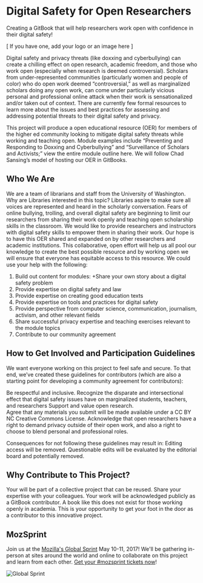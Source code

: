 # Digital Safety for Open Researchers

Creating a GitBook that will help researchers work open with confidence in their digital safety!


[ If you have one, add your logo or an image here ]

Digital safety and privacy threats (like doxxing and cyberbullying) can create a chilling effect on open research, academic freedom, and those who work open (especially when research is deemed controversial). Scholars from under-represented communities (particularly women and people of color) who do open work deemed “controversial,” as well as marginalized scholars doing any open work, can come under particularly vicious personal and professional online attack when their work is sensationalized and/or taken out of context. There are currently few formal resources to learn more about the issues and best practices for assessing and addressing potential threats to their digital safety and privacy.

This project will produce a open educational resource (OER) for members of the higher ed community looking to mitigate digital safety threats while working and teaching open. Module examples include “Preventing and Responding to Doxxing and Cyberbullying” and “Surveillance of Scholars and Activists;” view the entire module outline here. We will follow Chad Sansing’s model of hosting our OER in GitBooks.

## Who We Are
We are a team of librarians and staff from the University of Washington. Why are Libraries interested in this topic?  Libraries aspire to make sure all voices are represented and heard in the scholarly conversation. Fears of online bullying, trolling, and overall digital safety are beginning to limit our researchers from sharing their work openly and teaching open scholarship skills in the classroom. We would like to provide researchers and instructors with digital safety skills to empower them in sharing their work. Our hope is to have this OER shared and expanded on by other researchers and academic institutions. This collaborative, open effort will help us all pool our knowledge to create the best possible resource and by working open we will ensure that everyone has equitable access to this resource. We could use your help with the following:

1. Build out content for modules:
  +Share your own story about a digital safety problem
2. Provide expertise on digital safety and law
3. Provide expertise on creating good education texts
4. Provide expertise on tools and practices for digital safety
5. Provide perspective from computer science, communication, journalism, activism, and other relevant fields
6. Share successful privacy expertise and teaching exercises relevant to the module topics
7. Contribute to our community agreement 


## How to Get Involved and Participation Guidelines

We want everyone working on this project to feel safe and secure.  To that end, we’ve created these guidelines for contributors (which are also a starting point for developing a community agreement for contributors):

Be respectful and inclusive. 
Recognize the disparate and intersectional effect that digital safety issues have on marginalized students, teachers, and researchers
Support and value open research.  
Agree that any materials you submit will be made available under a CC BY NC Creative Commons License.
Acknowledge that open researchers have a right to demand privacy outside of their open work, and also a right to choose to blend personal and professional roles.

Consequences for not following these guidelines may result in:
Editing access will be removed.
Questionable edits will be evaluated by the editorial board and potentially removed.


## Why Contribute to This Project?

Your will be part of a collective project that can be reused.  Share your expertise with your colleagues.  Your work will be acknowledged publicly as a GitBook contributor.  A book like this does not exist for those working openly in academia.  This is your opportunity to get your foot in the door as a contributor to this innovative project.


## MozSprint

Join us at the [Mozilla's Global Sprint](http://mzl.la/global-sprint/) May 10-11, 2017! We'll be gathering in-person at sites around the world and online to collaborate on this project and learn from each other. [Get your #mozsprint tickets now](http://mzl.la/global-sprint/)!

![Global Sprint](https://user-images.githubusercontent.com/617994/37716586-3b0397a0-2cf5-11e8-8c6f-bad01f67f50e.jpg)
